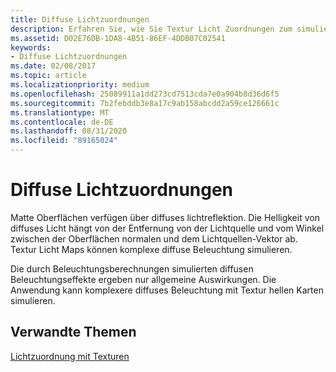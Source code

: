 ```yaml
---
title: Diffuse Lichtzuordnungen
description: Erfahren Sie, wie Sie Textur Licht Zuordnungen zum simulieren komplexer diffuses lichtreflektion für Matte Oberflächen verwenden.
ms.assetid: D02E76DB-1DA8-4B51-86EF-4DDB07C02541
keywords:
- Diffuse Lichtzuordnungen
ms.date: 02/08/2017
ms.topic: article
ms.localizationpriority: medium
ms.openlocfilehash: 25089911a1dd273cd7513cda7e0a904b8d36d6f5
ms.sourcegitcommit: 7b2febddb3e8a17c9ab158abcdd2a59ce126661c
ms.translationtype: MT
ms.contentlocale: de-DE
ms.lasthandoff: 08/31/2020
ms.locfileid: "89165024"
---
```

# <a name="diffuse-light-maps"></a>Diffuse Lichtzuordnungen


Matte Oberflächen verfügen über diffuses lichtreflektion. Die Helligkeit von diffuses Licht hängt von der Entfernung von der Lichtquelle und vom Winkel zwischen der Oberflächen normalen und dem Lichtquellen-Vektor ab. Textur Licht Maps können komplexe diffuse Beleuchtung simulieren.

Die durch Beleuchtungsberechnungen simulierten diffusen Beleuchtungseffekte ergeben nur allgemeine Auswirkungen. Die Anwendung kann komplexere diffuses Beleuchtung mit Textur hellen Karten simulieren.

## <a name="span-idrelated-topicsspanrelated-topics"></a><span id="related-topics"></span>Verwandte Themen


[Lichtzuordnung mit Texturen](light-mapping-with-textures.md)

 

 




